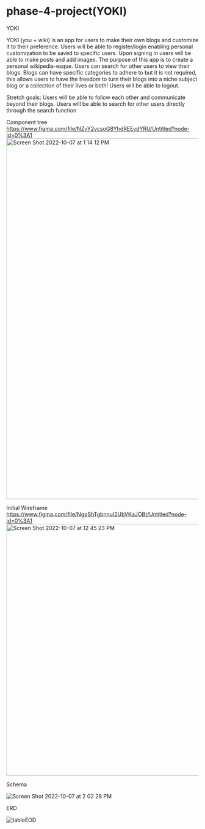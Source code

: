 # phase-4-project(YOKI)
YOKI

YOKI (you + wiki) is an app for users to make their own blogs and customize it to their preference. 
Users will be able to register/login enabling personal customization to be saved to specific users. 
Upon signing in users will be able to make posts and add images. 
The purpose of this app is to create a personal wikipedia-esque.
Users can search for other users to view their blogs.
Blogs can have specific categories to adhere to but it is not required, 
this allows users to have the freedom to turn their blogs into a niche subject blog or a collection of their lives or both!
Users will be able to logout. 

Stretch goals: 
Users will be able to follow each other and communicate beyond their blogs. 
Users will be able to search for other users directly through the search function 



Component tree
https://www.figma.com/file/NZvY2vcsoG8YhdREEvdYRU/Untitled?node-id=0%3A1
<img width="944" alt="Screen Shot 2022-10-07 at 1 14 12 PM" src="https://user-images.githubusercontent.com/107026457/194620315-b173506e-fc76-4f16-bc63-f0d27363a9ef.png">




Initial Wireframe
https://www.figma.com/file/NgqShTgbnnuI2UbVKaJOBt/Untitled?node-id=0%3A1
<img width="659" alt="Screen Shot 2022-10-07 at 12 45 23 PM" src="https://user-images.githubusercontent.com/107026457/194620393-7ca75525-5b71-42aa-9c66-650476bde54c.png">



Schema

![Screen Shot 2022-10-07 at 2 02 28 PM](https://user-images.githubusercontent.com/107026457/194621482-e7f0ba6e-b24d-4af2-89b8-a733b6e7f0f2.jpeg)


ERD

![tableEOD](https://user-images.githubusercontent.com/107026457/194624324-4eefe6bc-1ced-43b8-92d3-e29f506f91d2.jpeg)


